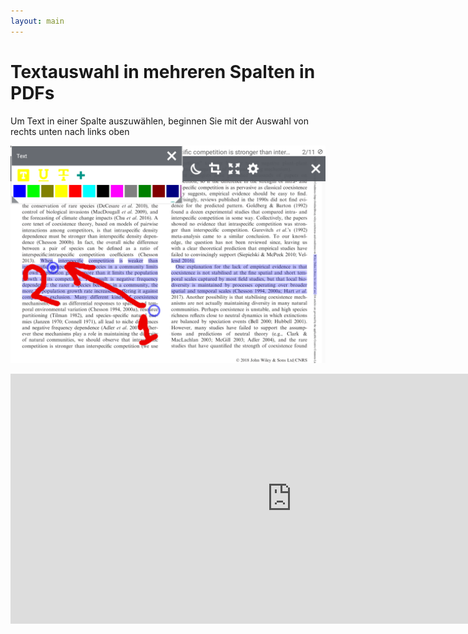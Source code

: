 ```yaml
---
layout: main
---
```


# Textauswahl in mehreren Spalten in PDFs

Um Text in einer Spalte auszuwählen, beginnen Sie mit der Auswahl von rechts unten nach links oben

![Column selectio in PDF](1.png)

<iframe width="900" height="400" src="https://www.youtube.com/embed/Bdj3Z86uO38" title="Librera. Select text in columns in PDF files/ Виділення тексту в колонках. Лібрера" frameborder="0" allow="accelerometer; autoplay; clipboard-write; encrypted-media; gyroscope; picture-in-picture; web-share" allowfullscreen></iframe>


